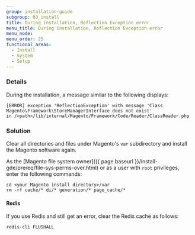 ```yaml
---
group: installation-guide
subgroup: 03_install
title: During installation, Reflection Exception error
menu_title: During installation, Reflection Exception error
menu_node:
menu_order: 25
functional_areas:
  - Install
  - System
  - Setup
---
```


### Details

During the installation, a  message similar to the following displays: 

	[ERROR] exception 'ReflectionException' with message 'Class Magento\Framework\StoreManagerInterface does not exist' 
	in /<path>/lib/internal/Magento/Framework/Code/Reader/ClassReader.php

### Solution

Clear all directories and files under Magento's `var` subdirectory and install the Magento software again.

As the [Magento file system owner]({{ page.baseurl }}/install-gde/prereq/file-sys-perms-over.html) or as a user with `root` privileges, enter the following commands:

	cd <your Magento install directory>/var
	rm -rf cache/* di/* generation/* page_cache/*

#### Redis

If you use Redis and still get an error, clear the Redis cache as follows:

```bash
redis-cli FLUSHALL
```
